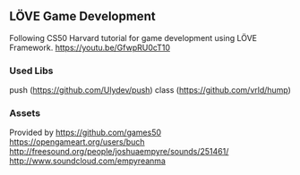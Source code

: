 ## LÖVE Game Development

Following CS50 Harvard tutorial for game development using LÖVE Framework.
https://youtu.be/GfwpRU0cT10

### Used Libs

push (https://github.com/Ulydev/push)
class (https://github.com/vrld/hump)

### Assets

Provided by https://github.com/games50
https://opengameart.org/users/buch
http://freesound.org/people/joshuaempyre/sounds/251461/
http://www.soundcloud.com/empyreanma
